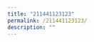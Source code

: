 ```yaml
---
title: "211441123123"
permalink: /211441123123/
description: ""
---
```

<img alt="" src="https://www.acsindep.moe.edu.sg/images/Extra/header.JPG">

<img alt="" src="https://www.acsindep.moe.edu.sg/images/Extra/footer.JPG">

